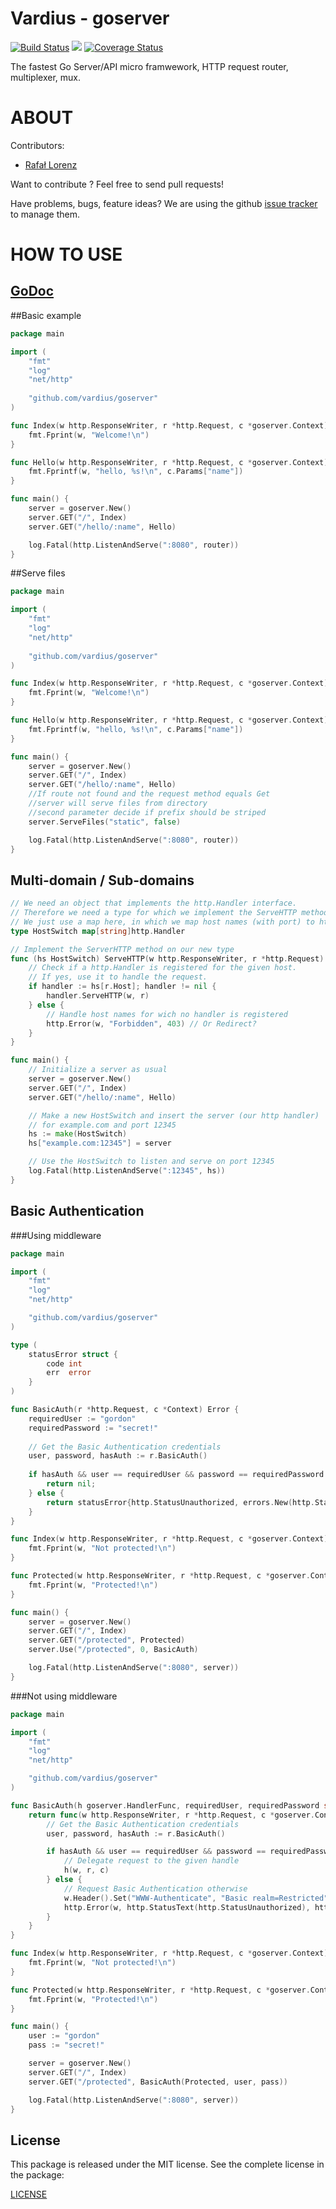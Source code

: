Vardius - goserver
================
[![Build Status](https://travis-ci.org/Vardius/goserver.svg?branch=master)](https://travis-ci.org/Vardius/goserver) [![](https://godoc.org/github.com/vardius/goserver?status.svg)](http://godoc.org/github.com/vardius/goserver) [![Coverage Status](https://coveralls.io/repos/github/Vardius/goserver/badge.svg?branch=master)](https://coveralls.io/github/Vardius/goserver?branch=master)

The fastest Go Server/API micro framwework, HTTP request router, multiplexer, mux.

ABOUT
==================================================
Contributors:

* [Rafał Lorenz](http://rafallorenz.com)

Want to contribute ? Feel free to send pull requests!

Have problems, bugs, feature ideas?
We are using the github [issue tracker](https://github.com/vardius/goserver/issues) to manage them.

HOW TO USE
==================================================

[GoDoc](http://godoc.org/github.com/vardius/goserver)
-------

##Basic example
```go
package main

import (
    "fmt"
    "log"
    "net/http"
	
    "github.com/vardius/goserver"
)

func Index(w http.ResponseWriter, r *http.Request, c *goserver.Context) {
    fmt.Fprint(w, "Welcome!\n")
}

func Hello(w http.ResponseWriter, r *http.Request, c *goserver.Context) {
    fmt.Fprintf(w, "hello, %s!\n", c.Params["name"])
}

func main() {
    server = goserver.New()
    server.GET("/", Index)
    server.GET("/hello/:name", Hello)

    log.Fatal(http.ListenAndServe(":8080", router))
}
```

##Serve files
```go
package main

import (
    "fmt"
    "log"
    "net/http"
	
    "github.com/vardius/goserver"
)

func Index(w http.ResponseWriter, r *http.Request, c *goserver.Context) {
    fmt.Fprint(w, "Welcome!\n")
}

func Hello(w http.ResponseWriter, r *http.Request, c *goserver.Context) {
    fmt.Fprintf(w, "hello, %s!\n", c.Params["name"])
}

func main() {
    server = goserver.New()
    server.GET("/", Index)
    server.GET("/hello/:name", Hello)
	//If route not found and the request method equals Get
	//server will serve files from directory
	//second parameter decide if prefix should be striped
    server.ServeFiles("static", false)

    log.Fatal(http.ListenAndServe(":8080", router))
}
```

## Multi-domain / Sub-domains
```go
// We need an object that implements the http.Handler interface.
// Therefore we need a type for which we implement the ServeHTTP method.
// We just use a map here, in which we map host names (with port) to http.Handlers
type HostSwitch map[string]http.Handler

// Implement the ServerHTTP method on our new type
func (hs HostSwitch) ServeHTTP(w http.ResponseWriter, r *http.Request) {
	// Check if a http.Handler is registered for the given host.
	// If yes, use it to handle the request.
	if handler := hs[r.Host]; handler != nil {
		handler.ServeHTTP(w, r)
	} else {
		// Handle host names for wich no handler is registered
		http.Error(w, "Forbidden", 403) // Or Redirect?
	}
}

func main() {
	// Initialize a server as usual
    server = goserver.New()
	server.GET("/", Index)
	server.GET("/hello/:name", Hello)

	// Make a new HostSwitch and insert the server (our http handler)
	// for example.com and port 12345
	hs := make(HostSwitch)
	hs["example.com:12345"] = server

	// Use the HostSwitch to listen and serve on port 12345
	log.Fatal(http.ListenAndServe(":12345", hs))
}
```

## Basic Authentication
###Using middleware
```go
package main

import (
	"fmt"
	"log"
	"net/http"

    "github.com/vardius/goserver"
)

type (
	statusError struct {
		code int
		err  error
	}
)

func BasicAuth(r *http.Request, c *Context) Error {
	requiredUser := "gordon"
	requiredPassword := "secret!"
	
	// Get the Basic Authentication credentials
	user, password, hasAuth := r.BasicAuth()
	
	if hasAuth && user == requiredUser && password == requiredPassword {
		return nil;
	} else {		
		return statusError{http.StatusUnauthorized, errors.New(http.StatusUnauthorized)}
	}
}

func Index(w http.ResponseWriter, r *http.Request, c *goserver.Context) {
	fmt.Fprint(w, "Not protected!\n")
}

func Protected(w http.ResponseWriter, r *http.Request, c *goserver.Context) {
	fmt.Fprint(w, "Protected!\n")
}

func main() {
    server = goserver.New()
	server.GET("/", Index)	
	server.GET("/protected", Protected)
	server.Use("/protected", 0, BasicAuth)	

	log.Fatal(http.ListenAndServe(":8080", server))
}
```
###Not using middleware
```go
package main

import (
	"fmt"
	"log"
	"net/http"

    "github.com/vardius/goserver"
)

func BasicAuth(h goserver.HandlerFunc, requiredUser, requiredPassword string) goserver.HandlerFunc {
	return func(w http.ResponseWriter, r *http.Request, c *goserver.Context) {
		// Get the Basic Authentication credentials
		user, password, hasAuth := r.BasicAuth()

		if hasAuth && user == requiredUser && password == requiredPassword {
			// Delegate request to the given handle
			h(w, r, c)
		} else {
			// Request Basic Authentication otherwise
			w.Header().Set("WWW-Authenticate", "Basic realm=Restricted")
			http.Error(w, http.StatusText(http.StatusUnauthorized), http.StatusUnauthorized)
		}
	}
}

func Index(w http.ResponseWriter, r *http.Request, c *goserver.Context) {
	fmt.Fprint(w, "Not protected!\n")
}

func Protected(w http.ResponseWriter, r *http.Request, c *goserver.Context) {
	fmt.Fprint(w, "Protected!\n")
}

func main() {
	user := "gordon"
	pass := "secret!"

    server = goserver.New()
	server.GET("/", Index)
	server.GET("/protected", BasicAuth(Protected, user, pass))

	log.Fatal(http.ListenAndServe(":8080", server))
}
```

License
-------

This package is released under the MIT license. See the complete license in the package:

[LICENSE](LICENSE.md)
